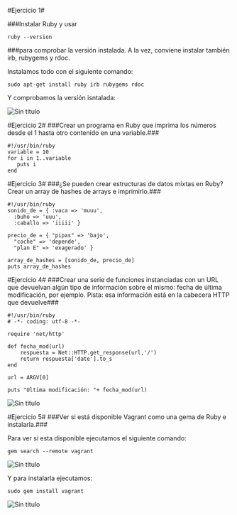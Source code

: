 #Ejercicio 1#

###Instalar Ruby y usar

~~~
ruby --version
~~~

###para comprobar la versión instalada. A la vez, conviene instalar también irb, rubygems y rdoc.

Instalamos todo con el siguiente comando:

~~~
sudo apt-get install ruby irb rubygems rdoc
~~~

Y comprobamos la versión isntalada:


![Sin titulo](https://github.com/leocm89/prueba/blob/master/Imagenes/SeminarioRuby/ejercicio1_1.png)



#Ejercicio 2#
###Crear un programa en Ruby que imprima los números desde el 1 hasta otro contenido en una variable.###

~~~
#!/usr/bin/ruby
variable = 10
for i in 1..variable
   puts i
end
~~~

#Ejercicio 3#
###¿Se pueden crear estructuras de datos mixtas en Ruby? Crear un array de hashes de arrays e imprimirlo.###


~~~
#!/usr/bin/ruby
sonido_de = { :vaca => 'muuu',
  :buho => 'uuu',
  :caballo => 'iiiii' }

precio_de = { "pipas" => 'bajo',
  "coche" => 'depende',
  "plan E" => 'exagerado' }

array_de_hashes = [sonido_de, precio_de]
puts array_de_hashes
~~~

#Ejercicio 4#
###Crear una serie de funciones instanciadas con un URL que devuelvan algún tipo de información sobre el mismo: fecha de última modificación, por ejemplo. Pista: esa información está en la cabecera HTTP que devuelve###

~~~
#!/usr/bin/ruby
# -*- coding: utf-8 -*-

require 'net/http'

def fecha_mod(url)
    respuesta = Net::HTTP.get_response(url,'/')
	return respuesta['date'].to_s
end

url = ARGV[0]
 
puts "Ultima modificación: "+ fecha_mod(url)
~~~

![Sin titulo](https://github.com/leocm89/prueba/blob/master/Imagenes/SeminarioRuby/ejercicio4.png)

#Ejercicio 5#
###Ver si está disponible Vagrant como una gema de Ruby e instalarla.###

Para ver si esta disponible ejecutamos el siguiente comando:

~~~
gem search --remote vagrant 
~~~

![Sin titulo](https://github.com/leocm89/prueba/blob/master/Imagenes/SeminarioRuby/ejercicio5_1.png)

Y para instalarla ejecutamos:

~~~
sudo gem install vagrant
~~~

![Sin titulo](https://github.com/leocm89/prueba/blob/master/Imagenes/SeminarioRuby/ejercicio5_2.png)
